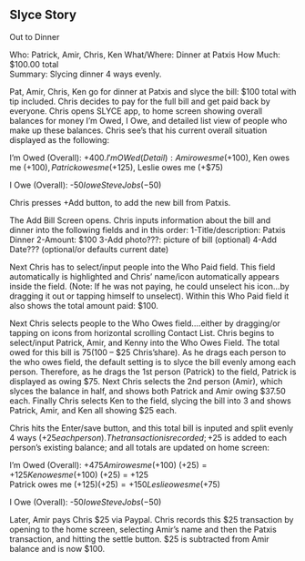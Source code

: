 ## Slyce Story

Out to Dinner

Who:  Patrick, Amir, Chris, Ken
What/Where:  Dinner at Patxis
How Much: $100.00 total    
Summary:  Slycing dinner 4 ways evenly.

Pat, Amir, Chris, Ken go for dinner at Patxis and slyce the bill: $100 total with tip included.  Chris decides to pay for the full bill and get paid back by everyone. Chris opens SLYCE app, to home screen showing overall balances for money I’m Owed, I Owe, and detailed list view of people who make up these balances.  Chris see’s that his current overall situation displayed as the following:  

I’m Owed (Overall):  +$400.  
I'm OWed (Detail):  Amir owes me (+$100),  Ken owes me (+$100),  Patrick owes me  (+$125),  Leslie owes me (+$75)	

I Owe (Overall):  -$50
I owe Steve Jobs (-$50)

Chris presses +Add button, to add the new bill from Patxis.  

The Add Bill Screen opens.  Chris inputs information about the bill and dinner into the following fields and in this order:
1-Title/description:  Patxis Dinner
2-Amount:  $100
3-Add photo???:  picture of bill (optional)
4-Add Date??? (optional/or defaults current date)

Next Chris has to select/input people into the Who Paid field.  This field automatically is highlighted and Chris’ name/icon automatically appears inside the field.  (Note: If he was not paying, he could unselect his icon…by dragging it out or tapping himself to unselect).  Within this Who Paid field it also shows the total amount paid: $100. 

Next Chris selects people to the Who Owes field….either by dragging/or tapping on icons from horizontal scrolling Contact List.  Chris begins to select/input Patrick, Amir, and Kenny into the Who Owes Field.  The total owed for this bill is $75 ($100 – $25 Chris’share).   As he drags each person to the who owes field, the default setting is to slyce the bill evenly among each person.  Therefore, as he drags the 1st person (Patrick) to the field, Patrick is displayed as owing $75.  Next Chris selects the 2nd person (Amir), which slyces the balance in half, and shows both Patrick and Amir owing $37.50 each.  Finally Chris selects Ken to the field, slycing the bill into 3 and shows Patrick, Amir, and Ken all showing $25 each.  

Chris hits the Enter/save button, and this total bill is inputed and split evenly 4 ways (+$25 each person).  The transaction is recorded; +$25 is added to each person’s existing balance; and all totals are updated on home screen: 

I’m Owed (Overall):  +$475	
Amir owes me (+$100) (+$25 ) = +125	
Ken owes me (+$100) (+25) =  +125	
Patrick owes me  (+$125) (+25) =  +150	
Leslie owes me (+$75)	

I Owe (Overall):  -$50
I owe Steve Jobs (-$50)

Later, Amir pays Chris $25 via Paypal.  Chris records this $25 transaction by opening to the home screen, selecting Amir’s name and then the Patxis transaction, and hitting the settle button.  $25 is subtracted from Amir balance and is now $100. 

